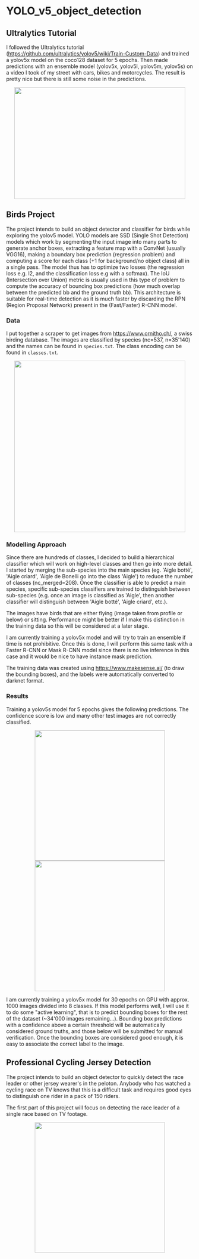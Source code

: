# YOLO_v5_object_detection

## Ultralytics Tutorial

I followed the Ultralytics tutorial (https://github.com/ultralytics/yolov5/wiki/Train-Custom-Data) and trained a yolov5x model on the coco128 dataset for 5 epochs. Then made predictions with an ensemble model (yolov5x, yolov5l, yolov5m, yolov5s) on a video I took of my street with cars, bikes and motorcycles. The result is pretty nice but there is still some noise in the predictions.

<p align="center">
  <img width="460" height="300" src="https://github.com/K-Schubert/YOLOv5_object_detection/blob/master/street_vid.gif">
</p>

## Birds Project

The project intends to build an object detector and classifier for birds while exploring the yolov5 model. YOLO models are SSD (Single Shot Detection) models which work by segmenting the input image into many parts to generate anchor boxes, extracting a feature map with a ConvNet (usually VGG16), making a boundary box prediction (regression problem) and computing a score for each class (+1 for background/no object class) all in a single pass. The model thus has to optimize two losses (the regression loss e.g. l2, and the classification loss e.g with a softmax). The IoU (Intersection over Union) metric is usually used in this type of problem to compute the accuracy of bounding box predictions (how much overlap between the predicted bb and the ground truth bb). This architecture is suitable for real-time detection as it is much faster by discarding the RPN (Region Proposal Network) present in the (Fast/Faster) R-CNN model.

### Data

I put together a scraper to get images from https://www.ornitho.ch/, a swiss birding database. The images are classified by species (nc=537, n=35'140) and the names can be found in ```species.txt```. The class encoding can be found in ```classes.txt```.

<p align="center">
  <img width="460" height="460" src="https://github.com/K-Schubert/YOLOv5_object_detection/blob/master/plots/mosaic.jpg">
</p>

### Modelling Approach

Since there are hundreds of classes, I decided to build a hierarchical classifier which will work on high-level classes and then go into more detail. I started by merging the sub-species into the main species (eg. 'Aigle botté', 'Aigle criard', 'Aigle de Bonelli go into the class 'Aigle') to reduce the number of classes (nc_merged=208). Once the classifier is able to predict a main species, specific sub-species classifiers are trained to distinguish between sub-species (e.g. once an image is classified as 'Aigle', then another classifier will distinguish between 'Aigle botté', 'Aigle criard', etc.).

The images have birds that are either flying (image taken from profile or below) or sitting. Performance might be better if I make this distinction in the training data so this will be considered at a later stage.

I am currently training a yolov5x model and will try to train an ensemble if time is not prohibitive. Once this is done, I will perform this same task with a Faster R-CNN or Mask R-CNN model since there is no live inference in this case and it would be nice to have instance mask prediction.

The training data was created using https://www.makesense.ai/ (to draw the bounding boxes), and the labels were automatically converted to darknet format.

### Results

Training a yolov5s model for 5 epochs gives the following predictions. The confidence score is low and many other test images are not correctly classified. 

<p align="center">
  <img width="350" height="350" src="https://github.com/K-Schubert/YOLOv5_object_detection/blob/master/plots/yolov5s_5epochs_accenteur.jpg">
  <img width="350" height="350" src="https://github.com/K-Schubert/YOLOv5_object_detection/blob/master/plots/yolov5s_5epochs_aigle.jpg">
</p>

I am currently training a yolov5x model for 30 epochs on GPU with approx. 1000 images divided into 8 classes. If this model performs well, I will use it to do some "active learning", that is to predict bounding boxes for the rest of the dataset (~34'000 images remaining...). Bounding box predictions with a confidence above a certain threshold will be automatically considered ground truths, and those below will be submitted for manual verification. Once the bounding boxes are considered good enough, it is easy to associate the correct label to the image.

## Professional Cycling Jersey Detection

The project intends to build an object detector to quickly detect the race leader or other jersey wearer's in the peloton. Anybody who has watched a cycling race on TV knows that this is a difficult task and requires good eyes to distinguish one rider in a pack of 150 riders.

The first part of this project will focus on detecting the race leader of a single race based on TV footage.

<p align="center">
  <img width="350" height="350" src="https://github.com/K-Schubert/YOLOv5_object_detection/blob/master/plots/tour_leader.jpg">
</p>
